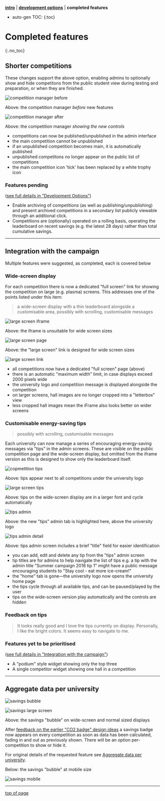 [**intro**](readme.md) | [**development options**](development-options.md) | **completed features**

* auto-gen TOC:
{:toc}

# Completed features
{:.no_toc}


## Shorter competitions

These changes support the above option, enabling admins to optionally show and hide competitons from the public student view during testing and preparation, or when they are finished.

![competition manager before](images/competition-management-before.png)

Above: the competition manager *before* new features

![competition manager after](images/competition-management-after.png)

Above: the competition manager *showing the new controls*

- competitions can now be published/unpublished in the admin interface
- the main competition cannot be unpublished
- if an unpublished competition becomes main, it is automatically published
- unpublished competitons no longer appear on the public list of competitions
- the main competition icon 'tick' has been replaced by a white trophy icon

### Features pending

([see full details in "Development Options"](development-options.md#shorter-competitions))

- Enable archiving of competitions (as well as publishing/unpublishing) and present archived competitions in a secondary list publicly viewable through an additional click.
- Competitions are (optionally) operated on a rolling basis, operating the leaderboard on recent savings (e.g. the latest 28 days) rather than total cumulative savings.

---

## Integration with the campaign

Multiple features were suggested, as completed, each is covered below

### Wide-screen display

For each competition there is now a dedicated "full screen" link for showing the competition on large (e.g. plasma) screens. This addresses one of the points listed under this item:

> a wide-screen display with a thin leaderboard alongside a customisable area, possibly with scrolling, customisable messages 

![large screen iframe](images/large-screen-iframe.png)

Above: the iframe is unsuitable for wide screen sizes

![large screen page](images/large-screen-page.png)

Above: the "large screen" link is designed for wide screen sizes

![large screen link](images/iframe-and-full-screen-links.png)

- all competitions now have a dedicated "full screen" page (above)
- there is an automatic "maximum width" limit, in case displays exceed 2000 pixels wide
- the university logo and competition message is displayed alongside the competition
- on larger screens, hall images are no longer cropped into a "letterbox" view
- less cropped hall images mean the iFrame also looks better on wider screens

### Customisable energy-saving tips

> possibly with scrolling, customisable messages

Each university can now manage a series of encouraging energy-saving messages via "tips" in the admin screens. These are visible on the public competition page and the wide-screen display, but omitted from the iframe version as this is designed to show only the leaderboard itself.

![copmetition tips](images/tips.png)

Above: tips appear next to all competitions under the university logo

![large screen tips](images/tips-wide-screen.png)

Above: tips on the wide-screen display are in a larger font and cycle automatically

![tips admin](images/tips-admin.png)

Above: the new "tips" admin tab is highlighted here, above the university logo

![tips admin detail](images/tips-admin-detail.png)

Above: tips admin screen includes a brief "title" field for easier identification

- you can add, edit and delete any tip from the "tips" admin screen
- tip titles are for admins to help navigate the list of tips e.g. a tip with the admin title "Summer campaign 2018 tip 1" might have a public message encouraging students to "Stay cool - eat more ice-cream!"
- the "home" tab is gone—the university logo now opens the university home page
- the tips cycle through all available tips, and can be paused/played by the user
- tips on the wide-screen version play automatically and the controls are hidden

### Feedback on tips

> It looks really good and I love the tips currently on display. Personally, I like the bright colors. It seems easy to navigate to me.

### Features yet to be prioritised

([see full details in "Integration with the campaign"](development-options.md#integration-with-the-campaign))

- A "podium" style widget showing only the top three
- A single competitor widget showing one hall in a competition

---

## Aggregate data per university

![savings bubble](images/kittens-saving-bigscreen-jun2018.png)

![savings large screen](images/kittens-saving-jun2018.png)

Above: the savings "bubble" on wide-screen and normal sized displays

After [feedback on the earlier "CO2 badge" design ideas](co2.md) a savings badge now appears on every competition as soon as data has been calculated, fading in and out as previously shown. There will be an option per-competition to show or hide it.

For original details of the requested feature see [Aggregate data per university](development-options.md#aggregate-data-per-university).

Below: the savings "bubble" at mobile size

![savings mobile](images/kittens-saving-mob-jun2018.png)

---

[top of page](#)
